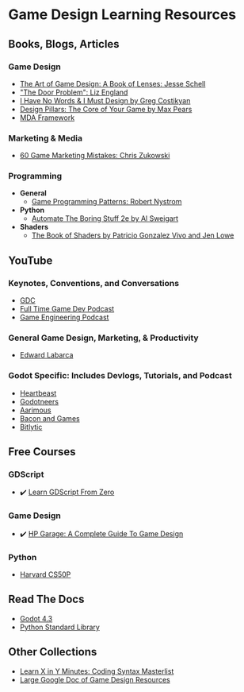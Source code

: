 # Game Design Learning Resources

## Books, Blogs, Articles
### Game Design
* [The Art of Game Design: A Book of Lenses: Jesse Schell](https://github.com/media-lib/prog_lib/blob/master/general/Jesse%20Schell%20-%20The%20Art%20of%20Game%20Design%20A%20Book%20of%20Lenses%20.pdf)
* ["The Door Problem": Liz England](https://lizengland.com/blog/2014/04/the-door-problem/)
* [I Have No Words & I Must Design by Greg Costikyan](http://www.costik.com/nowords2002.pdf)
* [Design Pillars: The Core of Your Game by Max Pears](https://www.maxpears.com/2017/09/02/design-pillars-the-core-of-your-game/)
* [MDA Framework](https://users.cs.northwestern.edu/~hunicke/MDA.pdf)

  
### Marketing & Media
* [60 Game Marketing Mistakes: Chris Zukowski](https://howtomarketagame.com/60mm)


### Programming
* **General**
  * [Game Programming Patterns: Robert Nystrom](https://gameprogrammingpatterns.com/contents.html) 
* **Python**
  * [Automate The Boring Stuff 2e by Al Sweigart](https://automatetheboringstuff.com/2e/chapter0/)
* **Shaders**
  * [The Book of Shaders by Patricio Gonzalez Vivo and Jen Lowe](https://thebookofshaders.com/)


## YouTube
### Keynotes, Conventions, and Conversations
* [GDC](https://www.youtube.com/@Gdconf)
* [Full Time Game Dev Podcast](https://www.youtube.com/playlist?list=PLevEUceJDgAosPCrttUVhhhs8QDbXogps)
* [Game Engineering Podcast](https://www.youtube.com/@GameEngineeringPodcast)

### General Game Design, Marketing, & Productivity
* [Edward Labarca](https://www.youtube.com/@EdwardLabarcaDev)

  
### Godot Specific: Includes Devlogs, Tutorials, and Podcast
* [Heartbeast](https://www.youtube.com/@uheartbeast)
* [Godotneers](https://www.youtube.com/@godotneers)
* [Aarimous](https://www.youtube.com/@Aarimous)
* [Bacon and Games](https://www.youtube.com/@baconandgames)
* [Bitlytic](https://www.youtube.com/@Bitlytic)



## Free Courses
### GDScript
* ✔️ [Learn GDScript From Zero](https://gdquest.github.io/learn-gdscript/)

### Game Design
* ✔️ [HP Garage: A Complete Guide To Game Design](https://www.edx.org/learn/game-design/hp-a-complete-guide-to-game-design)

### Python
* [Harvard CS50P](https://cs50.harvard.edu/python/2022/)


## Read The Docs
* [Godot 4.3](https://docs.godotengine.org/en/stable/)
* [Python Standard Library](https://docs.python.org/3/library/index.html)


## Other Collections
* [Learn X in Y Minutes: Coding Syntax Masterlist](https://learnxinyminutes.com/)
* [Large Google Doc of Game Design Resources](https://docs.google.com/spreadsheets/d/1QhFyPfYSjHv7PjibGrslF3mNW_CIDXWv9o-iQgLbu1o/edit?gid=1563775622#gid=1563775622)
